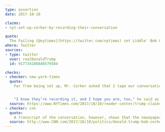 ```yaml
---
type: assertion
date: 2017-10-10

claims:
- nyt-set-up-corker-by-recording-their-conversation

quote:
  The Failing [@nytimes](https://twitter.com/nytimes) set Liddle' Bob Corker up by recording his conversation. Was made to sound a fool, and that's what I am dealing with!
where: Twitter
sources:
- type: twitter
  user: realDonaldTrump
  id: 917734186848579584

checks:
- checker: new-york-times
  quote:
    Far from being set up, Mr. Corker asked that I tape our conversation.


    "I know they’re recording it, and I hope you are, too," he said as two of his aides listened in on other lines, one of them also taping the interview.
  source: https://www.NYTimes.com/2017/10/10/reader-center/trump-claims-we-tricked-bob-corker-heres-the-truth.html
- checker: cnn
  quote:
    A transcript of the conversation, however, shows that the newspaper did not set Corker up and that the senator was well aware that he was on the record.
  source: http://www.CNN.com/2017/10/10/politics/donald-trump-bob-corker/
---
```


